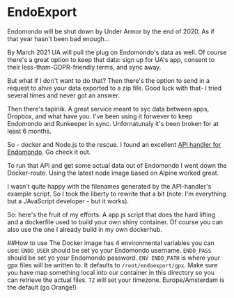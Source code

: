 # EndoExport
Endomondo will be shut down by Under Armor by the end of 2020. As if that year hasn't been bad enough...

By March 2021 UA will pull the plug on Endomondo's data as well. Of course there's a great option to keep that data: sign up for UA's app, consent to their less-tham-GDPR-friendly terms, and sync away.

But what if I don't want to do that? Then there's the option to send in a request to ahve your data exported to a zip file. Good luck with that- I tried several times and never got an answer.

Then there's tapiriik. A great service meant to syc data between apps, Dropbox, and what have you.  I've been using it forwever to keep Endomondo and Runkeeper in sync. Unfornatunaly it's been broken for at least 6 months.

So - docker and Node.js to the rescue. I found an excellent [API handler for Endomondo](https://github.com/fabulator/endomondo-api-handler). Go check it out. 

To run that API and get some actual data out of Endomondo I went down the Docker-route.  Using the latest node image based on Alpine worked great.

I wasn't quite happy with the filenames generated by the API-handler's example script. So I took the liberty to rewrite that a bit (note: I'm everything but a JAvaScript developer - but it works).

So: here's the fruit of my efforts. A app.js script that does the hard lifting and a dockerfile used to build your own shiny container. Of course you can also use the one I already build in my own dockerhub.

##How to use
The Docker image has 4 environmental variables you can use:
`ENDO_USER` should be set yo your Endomondo username.
`ENDO_PASS` should be set yo your Endomondo password.
`ENV ENDO_PATH` is where your gpx files will be written to. It defaults to `/root/endoexport/gpx`. Make sure you have map something local into our container in this directory so you can retrieve the actual files.
`TZ` will set your timezone. Europe/Amsterdam is the default (go Orange!)
